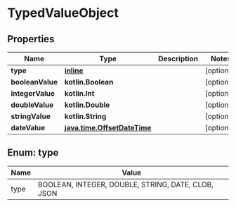 
# TypedValueObject

## Properties
Name | Type | Description | Notes
------------ | ------------- | ------------- | -------------
**type** | [**inline**](#TypeEnum) |  |  [optional]
**booleanValue** | **kotlin.Boolean** |  |  [optional]
**integerValue** | **kotlin.Int** |  |  [optional]
**doubleValue** | **kotlin.Double** |  |  [optional]
**stringValue** | **kotlin.String** |  |  [optional]
**dateValue** | [**java.time.OffsetDateTime**](java.time.OffsetDateTime.md) |  |  [optional]


<a name="TypeEnum"></a>
## Enum: type
Name | Value
---- | -----
type | BOOLEAN, INTEGER, DOUBLE, STRING, DATE, CLOB, JSON
